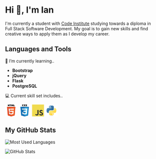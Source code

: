 # Hi :wave:, I'm Ian

I'm currently a student with [Code Institute](https://codeinstitute.net/) studying towards a diploma in Full Stack Software Development. My goal is to gain new skills and find creative ways to apply them as I develop my career.

## Languages and Tools

:seedling: I’m currently learning..

- **Bootstrap**
- **jQuery**
- **Flask**
- **PostgreSQL**

:computer: Current skill set includes..

<p align="left">
  <img src="https://raw.githubusercontent.com/devicons/devicon/master/icons/html5/html5-original-wordmark.svg" alt="html5" width="40" height="40"/>
  <img src="https://raw.githubusercontent.com/devicons/devicon/master/icons/css3/css3-original-wordmark.svg" alt="css3" width="40" height="40"/>
  <img src="https://raw.githubusercontent.com/devicons/devicon/master/icons/javascript/javascript-original.svg" alt="javascript" width="40" height="40"/> 
  <img src="https://raw.githubusercontent.com/devicons/devicon/master/icons/python/python-original.svg" alt="python" width="40" height="40"/>
<p>

## My GitHub Stats

![Most Used Languages](https://github-readme-stats.vercel.app/api/top-langs?username=ianmeigh&show_icons=true&locale=en&layout=compact&theme=tokyonight)

![GitHub Stats](https://github-readme-stats.vercel.app/api?username=ianmeigh&show_icons=true&theme=tokyonight)
